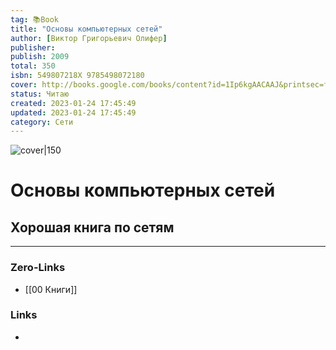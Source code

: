```yaml
---
tag: 📚Book
title: "Основы компьютерных сетей"
author: [Виктор Григорьевич Олифер]
publisher: 
publish: 2009
total: 350
isbn: 549807218X 9785498072180
cover: http://books.google.com/books/content?id=1Ip6kgAACAAJ&printsec=frontcover&img=1&zoom=1&source=gbs_api
status: Читаю
created: 2023-01-24 17:45:49
updated: 2023-01-24 17:45:49
category: Сети
---
```


![cover|150](http://books.google.com/books/content?id=1Ip6kgAACAAJ&printsec=frontcover&img=1&zoom=1&source=gbs_api)

# Основы компьютерных сетей

## Хорошая книга по сетям
___
### Zero-Links
- [[00 Книги]]

### Links
- 